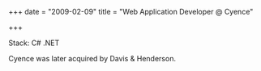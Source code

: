 +++
date = "2009-02-09"
title = "Web Application Developer @ Cyence"

+++

Stack: C# .NET

Cyence was later acquired by Davis & Henderson. 

 

